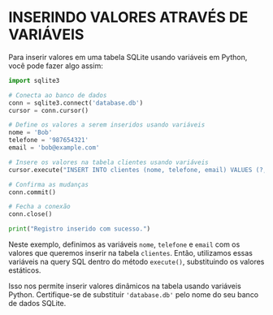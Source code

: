 # INSERINDO VALORES ATRAVÉS DE VARIÁVEIS
Para inserir valores em uma tabela SQLite usando variáveis em Python, você pode fazer algo assim:

```python
import sqlite3

# Conecta ao banco de dados
conn = sqlite3.connect('database.db')
cursor = conn.cursor()

# Define os valores a serem inseridos usando variáveis
nome = 'Bob'
telefone = '987654321'
email = 'bob@example.com'

# Insere os valores na tabela clientes usando variáveis
cursor.execute("INSERT INTO clientes (nome, telefone, email) VALUES (?, ?, ?)", (nome, telefone, email))

# Confirma as mudanças
conn.commit()

# Fecha a conexão
conn.close()

print("Registro inserido com sucesso.")
```

Neste exemplo, definimos as variáveis `nome`, `telefone` e `email` com os valores que queremos inserir na tabela `clientes`. Então, utilizamos essas variáveis na query SQL dentro do método `execute()`, substituindo os valores estáticos. 

Isso nos permite inserir valores dinâmicos na tabela usando variáveis Python. Certifique-se de substituir `'database.db'` pelo nome do seu banco de dados SQLite.